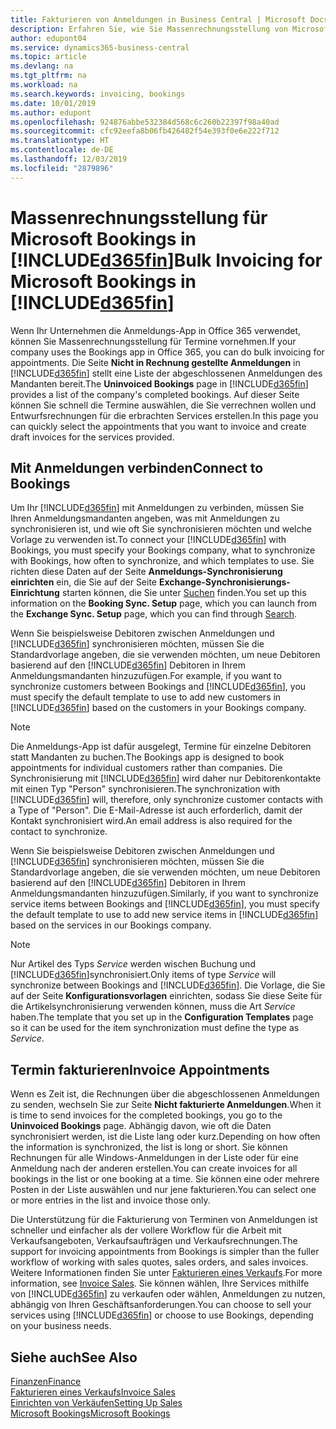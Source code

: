 ```yaml
---
title: Fakturieren von Anmeldungen in Business Central | Microsoft Docs
description: Erfahren Sie, wie Sie Massenrechnungsstellung von Microsoft Bookings in Business Central vornehmen können.
author: edupont04
ms.service: dynamics365-business-central
ms.topic: article
ms.devlang: na
ms.tgt_pltfrm: na
ms.workload: na
ms.search.keywords: invoicing, bookings
ms.date: 10/01/2019
ms.author: edupont
ms.openlocfilehash: 924876abbe532384d568c6c260b22397f98a40ad
ms.sourcegitcommit: cfc92eefa8b06fb426482f54e393f0e6e222f712
ms.translationtype: HT
ms.contentlocale: de-DE
ms.lasthandoff: 12/03/2019
ms.locfileid: "2879896"
---
```

# <a name="bulk-invoicing-for-microsoft-bookings-in-included365finincludesd365fin_mdmd"></a><span data-ttu-id="71115-103">Massenrechnungsstellung für Microsoft Bookings in [!INCLUDE[d365fin](includes/d365fin_md.md)]</span><span class="sxs-lookup"><span data-stu-id="71115-103">Bulk Invoicing for Microsoft Bookings in [!INCLUDE[d365fin](includes/d365fin_md.md)]</span></span>
<span data-ttu-id="71115-104">Wenn Ihr Unternehmen die Anmeldungs-App in Office 365 verwendet, können Sie Massenrechnungsstellung für Termine vornehmen.</span><span class="sxs-lookup"><span data-stu-id="71115-104">If your company uses the Bookings app in Office 365, you can do bulk invoicing for appointments.</span></span> <span data-ttu-id="71115-105">Die Seite **Nicht in Rechnung gestellte Anmeldungen** in [!INCLUDE[d365fin](includes/d365fin_md.md)] stellt eine Liste der abgeschlossenen Anmeldungen des Mandanten bereit.</span><span class="sxs-lookup"><span data-stu-id="71115-105">The **Uninvoiced Bookings** page in [!INCLUDE[d365fin](includes/d365fin_md.md)] provides a list of the company's completed bookings.</span></span> <span data-ttu-id="71115-106">Auf dieser Seite können Sie schnell die Termine auswählen, die Sie verrechnen wollen und Entwurfsrechnungen für die erbrachten Services erstellen.</span><span class="sxs-lookup"><span data-stu-id="71115-106">In this page you can quickly select the appointments that you want to invoice and create draft invoices for the services provided.</span></span>  

## <a name="connect-to-bookings"></a><span data-ttu-id="71115-107">Mit Anmeldungen verbinden</span><span class="sxs-lookup"><span data-stu-id="71115-107">Connect to Bookings</span></span>
<span data-ttu-id="71115-108">Um Ihr [!INCLUDE[d365fin](includes/d365fin_md.md)] mit Anmeldungen zu verbinden, müssen Sie Ihren Anmeldungsmandanten angeben, was mit Anmeldungen zu synchronisieren ist, und wie oft Sie synchronisieren möchten und welche Vorlage zu verwenden ist.</span><span class="sxs-lookup"><span data-stu-id="71115-108">To connect your [!INCLUDE[d365fin](includes/d365fin_md.md)] with Bookings, you must specify your Bookings company, what to synchronize with Bookings, how often to synchronize, and which templates to use.</span></span> <span data-ttu-id="71115-109">Sie richten diese Daten auf der Seite **Anmeldungs-Synchronisierung einrichten** ein, die Sie auf der Seite **Exchange-Synchronisierungs-Einrichtung** starten können, die Sie unter [Suchen](ui-search.md) finden.</span><span class="sxs-lookup"><span data-stu-id="71115-109">You set up this information on the **Booking Sync. Setup** page, which you can launch from the **Exchange Sync. Setup** page, which you can find through [Search](ui-search.md).</span></span>  

<span data-ttu-id="71115-110">Wenn Sie beispielsweise Debitoren zwischen Anmeldungen und [!INCLUDE[d365fin](includes/d365fin_md.md)] synchronisieren möchten, müssen Sie die Standardvorlage angeben, die sie verwenden möchten, um neue Debitoren basierend auf den [!INCLUDE[d365fin](includes/d365fin_md.md)] Debitoren in Ihrem Anmeldungsmandanten hinzuzufügen.</span><span class="sxs-lookup"><span data-stu-id="71115-110">For example, if you want to synchronize customers between Bookings and [!INCLUDE[d365fin](includes/d365fin_md.md)], you must specify the default template to use to add new customers in [!INCLUDE[d365fin](includes/d365fin_md.md)] based on the customers in your Bookings company.</span></span>  

> [!NOTE]
> <span data-ttu-id="71115-111">Die Anmeldungs-App ist dafür ausgelegt, Termine für einzelne Debitoren statt Mandanten zu buchen.</span><span class="sxs-lookup"><span data-stu-id="71115-111">The Bookings app is designed to book appointments for individual customers rather than companies.</span></span> <span data-ttu-id="71115-112">Die Synchronisierung mit [!INCLUDE[d365fin](includes/d365fin_md.md)] wird daher nur Debitorenkontakte mit einen Typ "Person" synchronisieren.</span><span class="sxs-lookup"><span data-stu-id="71115-112">The synchronization with [!INCLUDE[d365fin](includes/d365fin_md.md)] will, therefore, only synchronize customer contacts with a Type of "Person".</span></span> <span data-ttu-id="71115-113">Die E-Mail-Adresse ist auch erforderlich, damit der Kontakt synchronisiert wird.</span><span class="sxs-lookup"><span data-stu-id="71115-113">An email address is also required for the contact to synchronize.</span></span>  

<span data-ttu-id="71115-114">Wenn Sie beispielsweise Debitoren zwischen Anmeldungen und [!INCLUDE[d365fin](includes/d365fin_md.md)] synchronisieren möchten, müssen Sie die Standardvorlage angeben, die sie verwenden möchten, um neue Debitoren basierend auf den [!INCLUDE[d365fin](includes/d365fin_md.md)] Debitoren in Ihrem Anmeldungsmandanten hinzuzufügen.</span><span class="sxs-lookup"><span data-stu-id="71115-114">Similarly, if you want to synchronize service items between Bookings and [!INCLUDE[d365fin](includes/d365fin_md.md)], you must specify the default template to use to add new service items in [!INCLUDE[d365fin](includes/d365fin_md.md)] based on the services in our Bookings company.</span></span>  

> [!NOTE]
> <span data-ttu-id="71115-115">Nur Artikel des Typs *Service* werden wischen Buchung und [!INCLUDE[d365fin](includes/d365fin_md.md)]synchronisiert.</span><span class="sxs-lookup"><span data-stu-id="71115-115">Only items of type *Service* will synchronize between Bookings and [!INCLUDE[d365fin](includes/d365fin_md.md)].</span></span> <span data-ttu-id="71115-116">Die Vorlage, die Sie auf der Seite **Konfigurationsvorlagen** einrichten, sodass Sie diese Seite für die Artikelsynchronisierung verwenden können, muss die Art *Service* haben.</span><span class="sxs-lookup"><span data-stu-id="71115-116">The template that you set up in the **Configuration Templates** page so it can be used for the item synchronization must define the type as *Service*.</span></span>

## <a name="invoice-appointments"></a><span data-ttu-id="71115-117">Termin fakturieren</span><span class="sxs-lookup"><span data-stu-id="71115-117">Invoice Appointments</span></span>
<span data-ttu-id="71115-118">Wenn es Zeit ist, die Rechnungen über die abgeschlossenen Anmeldungen zu senden, wechseln Sie zur Seite **Nicht fakturierte Anmeldungen**.</span><span class="sxs-lookup"><span data-stu-id="71115-118">When it is time to send invoices for the completed bookings, you go to the **Uninvoiced Bookings** page.</span></span> <span data-ttu-id="71115-119">Abhängig davon, wie oft die Daten synchronisiert werden, ist die Liste lang oder kurz.</span><span class="sxs-lookup"><span data-stu-id="71115-119">Depending on how often the information is synchronized, the list is long or short.</span></span> <span data-ttu-id="71115-120">Sie können Rechnungen für alle Windows-Anmeldungen in der Liste oder für eine Anmeldung nach der anderen erstellen.</span><span class="sxs-lookup"><span data-stu-id="71115-120">You can create invoices for all bookings in the list or one booking at a time.</span></span> <span data-ttu-id="71115-121">Sie können eine oder mehrere Posten in der Liste auswählen und nur jene fakturieren.</span><span class="sxs-lookup"><span data-stu-id="71115-121">You can select one or more entries in the list and invoice those only.</span></span>  

<span data-ttu-id="71115-122">Die Unterstützung für die Fakturierung von Terminen von Anmeldungen ist schneller und einfacher als der vollere Workflow für die Arbeit mit Verkaufsangeboten, Verkaufsaufträgen und Verkaufsrechnungen.</span><span class="sxs-lookup"><span data-stu-id="71115-122">The support for invoicing appointments from Bookings is simpler than the fuller workflow of working with sales quotes, sales orders, and sales invoices.</span></span> <span data-ttu-id="71115-123">Weitere Informationen finden Sie unter [Fakturieren eines Verkaufs](sales-how-invoice-sales.md).</span><span class="sxs-lookup"><span data-stu-id="71115-123">For more information, see [Invoice Sales](sales-how-invoice-sales.md).</span></span> <span data-ttu-id="71115-124">Sie können wählen, Ihre Services mithilfe von [!INCLUDE[d365fin](includes/d365fin_md.md)] zu verkaufen oder wählen, Anmeldungen zu nutzen, abhängig von Ihren Geschäftsanforderungen.</span><span class="sxs-lookup"><span data-stu-id="71115-124">You can choose to sell your services using [!INCLUDE[d365fin](includes/d365fin_md.md)] or choose to use Bookings, depending on your business needs.</span></span>  

## <a name="see-also"></a><span data-ttu-id="71115-125">Siehe auch</span><span class="sxs-lookup"><span data-stu-id="71115-125">See Also</span></span>
[<span data-ttu-id="71115-126">Finanzen</span><span class="sxs-lookup"><span data-stu-id="71115-126">Finance</span></span>](finance.md)  
[<span data-ttu-id="71115-127">Fakturieren eines Verkaufs</span><span class="sxs-lookup"><span data-stu-id="71115-127">Invoice Sales</span></span>](sales-how-invoice-sales.md)  
[<span data-ttu-id="71115-128">Einrichten von Verkäufen</span><span class="sxs-lookup"><span data-stu-id="71115-128">Setting Up Sales</span></span>](sales-setup-sales.md)  
[<span data-ttu-id="71115-129">Microsoft Bookings</span><span class="sxs-lookup"><span data-stu-id="71115-129">Microsoft Bookings</span></span>](https://products.office.com/business/scheduling-and-booking-app)  
